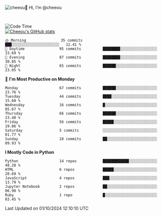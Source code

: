 ![cheeou](https://github.com/user-attachments/assets/b2c175b4-b281-4b1f-a1a0-376441df88da)👋 Hi, I’m @cheeou


<br>
   
![Code Time](http://img.shields.io/badge/Code%20Time-0%20secs-blue)  
[![Cheeou's GitHub stats](https://github-readme-stats.vercel.app/api?username=cheeou)](https://github.com/cheeou/github-readme-stats)
  
  <!--START_SECTION:waka-->



```text
🌞 Morning                35 commits          ███░░░░░░░░░░░░░░░░░░░░░░   12.41 % 
🌆 Daytime                95 commits          ████████░░░░░░░░░░░░░░░░░   33.69 % 
🌃 Evening                87 commits          ████████░░░░░░░░░░░░░░░░░   30.85 % 
🌙 Night                  65 commits          ██████░░░░░░░░░░░░░░░░░░░   23.05 % 
```
📅 **I'm Most Productive on Monday** 

```text
Monday                   67 commits          ██████░░░░░░░░░░░░░░░░░░░   23.76 % 
Tuesday                  44 commits          ████░░░░░░░░░░░░░░░░░░░░░   15.60 % 
Wednesday                16 commits          █░░░░░░░░░░░░░░░░░░░░░░░░   05.67 % 
Thursday                 66 commits          ██████░░░░░░░░░░░░░░░░░░░   23.40 % 
Friday                   56 commits          █████░░░░░░░░░░░░░░░░░░░░   19.86 % 
Saturday                 5 commits           ░░░░░░░░░░░░░░░░░░░░░░░░░   01.77 % 
Sunday                   28 commits          ██░░░░░░░░░░░░░░░░░░░░░░░   09.93 % 
```


**I Mostly Code in Python** 

```text
Python                   14 repos            ████████████░░░░░░░░░░░░░   48.28 % 
HTML                     6 repos             █████░░░░░░░░░░░░░░░░░░░░   20.69 % 
JavaScript               4 repos             ███░░░░░░░░░░░░░░░░░░░░░░   13.79 % 
Jupyter Notebook         2 repos             ██░░░░░░░░░░░░░░░░░░░░░░░   06.90 % 
Ruby                     1 repo              █░░░░░░░░░░░░░░░░░░░░░░░░   03.45 % 
```

 Last Updated on 01/10/2024 12:10:10 UTC
<!--END_SECTION:waka-->


